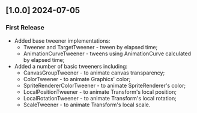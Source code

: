 ## [1.0.0] 2024-07-05
### First Release
- Added base tweener implementations:
  - Tweener and TargetTweener - tween by elapsed time;
  - AnimationCurveTweener - tweens using AnimationCurve calculated by elapsed time;
- Added a number of basic tweeners including: 
  - CanvasGroupTweener - to animate canvas transparency;
  - ColorTweener - to animate Graphics' color;
  - SpriteRendererColorTweener - to animate SpriteRenderer's color;
  - LocalPositionTweener - to animate Transform's local position;
  - LocalRotationTweener - to animate Transform's local rotation;
  - ScaleTweener - to animate Transform's local scale.